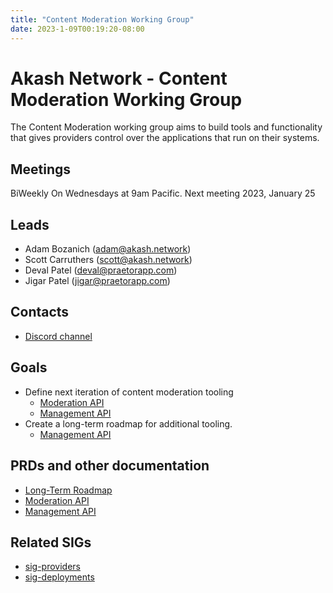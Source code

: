 ```yaml
---
title: "Content Moderation Working Group"
date: 2023-1-09T00:19:20-08:00
---
```


# Akash Network - Content Moderation Working Group

The Content Moderation working group aims to build tools and functionality that
gives providers control over the applications that run on their systems.

## Meetings

BiWeekly On Wednesdays at 9am Pacific. Next meeting 2023, January 25

## Leads

- Adam Bozanich (adam@akash.network)
- Scott Carruthers (scott@akash.network)
- Deval Patel (deval@praetorapp.com)
- Jigar Patel (jigar@praetorapp.com)

## Contacts

- [Discord channel](https://discord.com/channels/747885925232672829/1050127979302359190/1052613008720936982)

## Goals

* Define next iteration of content moderation tooling
  * [Moderation API](moderation-api.md)
  * [Management API](management-api.md)
* Create a long-term roadmap for additional tooling.
  * [Management API](management-api.md)

## PRDs and other documentation

- [Long-Term Roadmap](provider-content-moderation.md)
- [Moderation API](moderation-api.md)
- [Management API](management-api.md)

## Related SIGs

* [sig-providers](https://github.com/akash-network/community/tree/main/sig-providers)
* [sig-deployments](https://github.com/akash-network/community/tree/main/sig-deployments)
